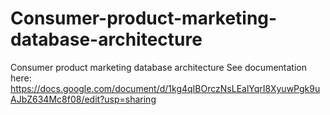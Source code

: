 # Consumer-product-marketing-database-architecture
Consumer product marketing database architecture
See documentation here:  https://docs.google.com/document/d/1kg4qIBOrczNsLEalYqrI8XyuwPgk9uAJbZ634Mc8f08/edit?usp=sharing
